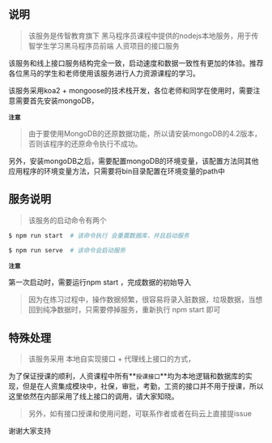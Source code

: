 ## 说明

> 该服务是传智教育旗下 黑马程序员课程中提供的nodejs本地服务，用于传智学生学习黑马程序员前端 人资项目的接口服务

该服务和线上接口服务结构完全一致，启动速度和数据一致性有更加的体验。推荐各位黑马的学生和老师使用该服务进行人力资源课程的学习。

该服务采用koa2 + mongoose的技术栈开发，各位老师和同学在使用时，需要注意需要首先安装mongoDB，

**`注意`**

> 由于要使用MongoDB的还原数据功能，所以请安装mongoDB的4.2版本，否则该程序的还原命令执行不成功。

另外，安装mongoDB之后，需要配置mongoDB的环境变量，该配置方法同其他应用程序的环境变量方法，只需要将bin目录配置在环境变量的path中

## 服务说明

>   该服务的启动命令有两个

```bash
$ npm run start  # 该命令执行 会重置数据库，并且启动服务
```

```bash
$ npm run serve  # 该命令会启动服务
```

**`注意`**

第一次启动时，需要运行npm start ，完成数据的初始导入

> 因为在练习过程中，操作数据频繁，很容易将录入脏数据，垃圾数据，当想回到纯净数据时，只需要停掉服务，重新执行 npm start 即可

## 特殊处理

> 该服务采用 本地自实现接口  +  代理线上接口的方式，

为了保证授课的顺利，人资课程中所有**`授课接口`**均为本地逻辑和数据库的实现，但是在人资集成模块中，社保，审批，考勤，工资的接口并不用于授课，所以这里依然在内部采用了线上接口的调用，请大家知晓。

> 另外，如有接口授课和使用问题，可联系作者或者在码云上直接提issue

谢谢大家支持